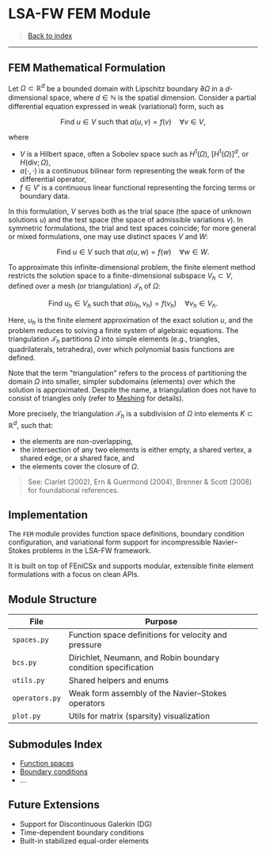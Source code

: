 # LSA-FW FEM Module

> [Back to index](_index.md)

---

## FEM Mathematical Formulation

Let $\Omega \subset \mathbb{R}^d$ be a bounded domain with Lipschitz boundary $\partial\Omega$ in a $d$-dimensional space, where $d \in \mathbb{N}$ is the spatial dimension. 
Consider a partial differential equation expressed in weak (variational) form, such as

$$
\text{Find } u \in V \text{ such that } a(u, v) = f(v) \quad \forall v \in V,
$$

where

- $V$ is a Hilbert space, often a Sobolev space such as $H^1(\Omega)$, $[H^1(\Omega)]^d$, or $H(\text{div}; \Omega)$,
- $a(\cdot, \cdot)$ is a continuous bilinear form representing the weak form of the differential operator,
- $f \in V'$ is a continuous linear functional representing the forcing terms or boundary data.

In this formulation, $V$ serves both as the trial space (the space of unknown solutions $u$) and the test space (the space of admissible variations $v$).
In symmetric formulations, the trial and test spaces coincide; for more general or mixed formulations, one may use distinct spaces $V$ and $W$:

$$
\text{Find } u \in V \text{ such that } a(u, w) = f(w) \quad \forall w \in W.
$$

To approximate this infinite-dimensional problem, the finite element method restricts the solution space to a finite-dimensional subspace $V_h \subset V$, defined over a mesh (or triangulation) $\mathcal{T}_h$ of $\Omega$:

$$
\text{Find } u_h \in V_h \text{ such that } a(u_h, v_h) = f(v_h) \quad \forall v_h \in V_h.
$$

Here, $u_h$ is the finite element approximation of the exact solution $u$, and the problem reduces to solving a finite system of algebraic equations.
The triangulation $\mathcal{T}_h$ partitions $\Omega$ into simple elements (e.g., triangles, quadrilaterals, tetrahedra), over which polynomial basis functions are defined.

Note that the term "triangulation" refers to the process of partitioning the domain $\Omega$ into smaller, simpler subdomains (elements) over which the solution is approximated.
Despite the name, a triangulation does not have to consist of triangles only (refer to [Meshing](meshing.md) for details).

More precisely, the triangulation $\mathcal{T}_h$ is a subdivision of $\Omega$ into elements $K \subset \mathbb{R}^d$, such that:

- the elements are non-overlapping,
- the intersection of any two elements is either empty, a shared vertex, a shared edge, or a shared face, and
- the elements cover the closure of $\Omega$.

> See: Ciarlet (2002), Ern & Guermond (2004), Brenner & Scott (2008) for foundational references.

## Implementation

The `FEM` module provides function space definitions, boundary condition configuration, and variational form support for incompressible Navier–Stokes problems in the LSA-FW framework.

It is built on top of FEniCSx and supports modular, extensible finite element formulations with a focus on clean APIs.

## Module Structure

| File               | Purpose                                                             |
|--------------------|---------------------------------------------------------------------|
| `spaces.py`        | Function space definitions for velocity and pressure                |
| `bcs.py`           | Dirichlet, Neumann, and Robin boundary condition specification      |
| `utils.py`         | Shared helpers and enums                                            |
| `operators.py`     | Weak form assembly of the Navier–Stokes operators                   |
| `plot.py`          | Utils for matrix (sparsity) visualization                           |

## Submodules Index

- [Function spaces](fem-spaces.md)
- [Boundary conditions](fem-bcs.md)
- ...

## Future Extensions

- Support for Discontinuous Galerkin (DG)
- Time-dependent boundary conditions
- Built-in stabilized equal-order elements
